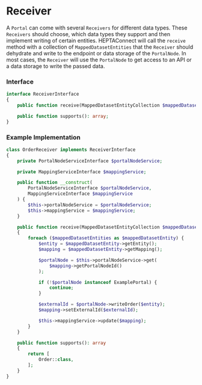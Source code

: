 # Receiver

A `Portal` can come with several `Receivers` for different data types. These `Receivers` should choose, which data types they support and then implement writing of certain entities. HEPTAConnect will call the `receive` method with a collection of `MappedDatasetEntities` that the `Receiver` should dehydrate and write to the endpoint or data storage of the `PortalNode`. In most cases, the `Receiver` will use the `PortalNode` to get access to an API or a data storage to write the passed data.

### Interface

```php
interface ReceiverInterface
{
    public function receive(MappedDatasetEntityCollection $mappedDatasetEntities): void;

    public function supports(): array;
}
```

### Example Implementation

```php
class OrderReceiver implements ReceiverInterface
{
    private PortalNodeServiceInterface $portalNodeService;

    private MappingServiceInterface $mappingService;

    public function __construct(
        PortalNodeServiceInterface $portalNodeService,
        MappingServiceInterface $mappingService
    ) {
        $this->portalNodeService = $portalNodeService;
        $this->mappingService = $mappingService;
    }

    public function receive(MappedDatasetEntityCollection $mappedDatasetEntities): void
    {
        foreach ($mappedDatasetEntities as $mappedDatasetEntity) {
            $entity = $mappedDatasetEntity->getEntity();
            $mapping = $mappedDatasetEntity->getMapping();

            $portalNode = $this->portalNodeService->get(
                $mapping->getPortalNodeId()
            );

            if (!$portalNode instanceof ExamplePortal) {
                continue;
            }

            $externalId = $portalNode->writeOrder($entity);
            $mapping->setExternalId($externalId);

            $this->mappingService->update($mapping);
        }
    }

    public function supports(): array
    {
        return [
            Order::class,
        ];
    }
}
```
